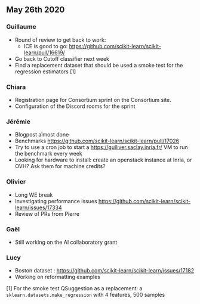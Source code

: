## May 26th 2020

### Guillaume

* Round of review to get back to work:
    - ICE is good to go: https://github.com/scikit-learn/scikit-learn/pull/16619/
* Go back to Cutoff classifier next week
* Find a replacement dataset that should be used a smoke test for the regression estimators [1]
 
### Chiara

* Registration page for Consortium sprint on the Consortium site. 
* Configuration of the Discord rooms for the sprint

### Jérémie

* Blogpost almost done
* Benchmarks https://github.com/scikit-learn/scikit-learn/pull/17026
* Try to use a cron job to start a https://gulliver.saclay.inria.fr/ VM to run the benchmark every week
* Looking for hardware to install: create an openstack instance at Inria, or OVH? Ask them for machine credits?

### Olivier

* Long WE break
* Investigating performance issues https://github.com/scikit-learn/scikit-learn/issues/17334
* Review of PRs from Pierre 

### Gaël

* Still working on the AI collaboratory grant

### Lucy

* Boston dataset : https://github.com/scikit-learn/scikit-learn/issues/17182
* Working on reformatting examples

[1] For the smoke test QSuggestion as a replacement: a `sklearn.datasets.make_regression` with 4 features, 500 samples
